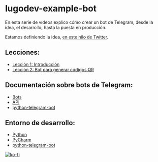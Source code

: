 # lugodev-example-bot

En esta serie de vídeos explico cómo crear un bot de Telegram, desde la idea, el desarrollo, hasta la puesta en producción.

Estamos definiendo la idea, [en este hilo de Twitter](https://twitter.com/i/status/1311765358387187712).

## Lecciones:
- [Lección 1: Introducción](https://youtu.be/yEtsoxkxF_0)
- [Lección 2: Bot para generar códigos QR](https://youtu.be/aIJtcTZRds8)

## Documentación sobre bots de Telegram:
- [Bots](https://core.telegram.org/bots)
- [API](https://core.telegram.org/api)
- [python-telegram-bot](https://python-telegram-bot.readthedocs.io/en/stable)

## Entorno de desarrollo:
- [Python](https://www.python.org/downloads)
- [PyCharm](https://www.jetbrains.com/es-es/pycharm/download)
- [python-telegram-bot](https://python-telegram-bot.org)

[![ko-fi](https://www.ko-fi.com/img/githubbutton_sm.svg)](https://ko-fi.com/X8X51FNRV)
